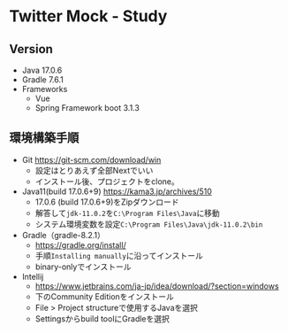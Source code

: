 # Twitter Mock - Study

## Version
- Java 17.0.6
- Gradle 7.6.1
- Frameworks
    - Vue 
    - Spring Framework boot 3.1.3

## 環境構築手順
- Git https://git-scm.com/download/win
    - 設定はとりあえず全部Nextでいい
    - インストール後、プロジェクトをclone。
- Java11(build 17.0.6+9) https://kama3.jp/archives/510
    - 17.0.6 (build 17.0.6+9)をZipダウンロード
    - 解答して`jdk-11.0.2`を`C:\Program Files\Java`に移動
    - システム環境変数を設定`C:\Program Files\Java\jdk-11.0.2\bin`
- Gradle（gradle-8.2.1）
    - https://gradle.org/install/
    - 手順`Installing manually`に沿ってインストール
    - binary-onlyでインストール
- Intellij
    - https://www.jetbrains.com/ja-jp/idea/download/?section=windows
    - 下のCommunity Editionをインストール
    - File > Project structureで使用するJavaを選択
    - Settingsからbuild toolにGradleを選択

## 



